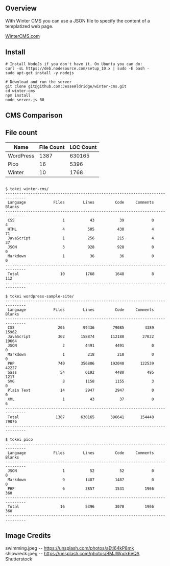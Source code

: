 Overview
---

With Winter CMS you can use a JSON file to specify the content of a templatized web page.

[WinterCMS.com](http://www.wintercms.com)

Install
---

```
# Install NodeJs if you don't have it. On Ubuntu you can do:
curl -sL https://deb.nodesource.com/setup_10.x | sudo -E bash -
sudo apt-get install -y nodejs

# Download and run the server
git clone git@github.com:JesseAldridge/winter-cms.git
cd winter-cms
npm install
node server.js 80
```

CMS Comparison
---

File count
---

| Name      | File Count    | LOC Count   |
| --------- | ------------- | ----------- |
| WordPress | 1387          | 630165      |
| Pico      | 16            | 5396        |
| Winter    | 10            | 1768        |

```

$ tokei winter-cms/
-------------------------------------------------------------------------------
 Language            Files        Lines         Code     Comments       Blanks
-------------------------------------------------------------------------------
 CSS                     1           43           39            0            4
 HTML                    4          505          430            4           71
 JavaScript              1          256          215            4           37
 JSON                    3          928          928            0            0
 Markdown                1           36           36            0            0
-------------------------------------------------------------------------------
 Total                  10         1768         1648            8          112
-------------------------------------------------------------------------------

$ tokei wordpress-sample-site/
-------------------------------------------------------------------------------
 Language            Files        Lines         Code     Comments       Blanks
-------------------------------------------------------------------------------
 CSS                   205        99436        79085         4389        15962
 JavaScript            362       158874       112188        27022        19664
 JSON                    2         4491         4491            0            0
 Markdown                1          218          218            0            0
 PHP                   740       356806       192040       122539        42227
 Sass                   54         6192         4480          495         1217
 SVG                     8         1158         1155            3            0
 Plain Text             14         2947         2947            0            0
 XML                     1           43           37            0            6
-------------------------------------------------------------------------------
 Total                1387       630165       396641       154448        79076
-------------------------------------------------------------------------------

$ tokei pico
-------------------------------------------------------------------------------
 Language            Files        Lines         Code     Comments       Blanks
-------------------------------------------------------------------------------
 JSON                    1           52           52            0            0
 Markdown                9         1487         1487            0            0
 PHP                     6         3857         1531         1966          360
-------------------------------------------------------------------------------
 Total                  16         5396         3070         1966          360
-------------------------------------------------------------------------------
```

Image Credits
---
swimming.jpeg -- https://unsplash.com/photos/aEtl64kP8mk
shipwreck.jpeg -- https://unsplash.com/photos/BMJWpck6eQA
Shutterstock
